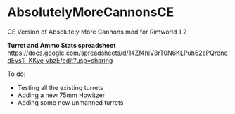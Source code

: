 # AbsolutelyMoreCannonsCE
CE Version of Absolutely More Cannons mod for Rimworld 1.2

**Turret and Ammo Stats spreadsheet**
https://docs.google.com/spreadsheets/d/14Zf4hiV3rT0N6KLPuh62aPQrdnedEvs1l_KKye_vbzE/edit?usp=sharing

To do:
- Testing all the existing turrets
- Adding a new 75mm Howitzer
- Adding some new unmanned turrets
